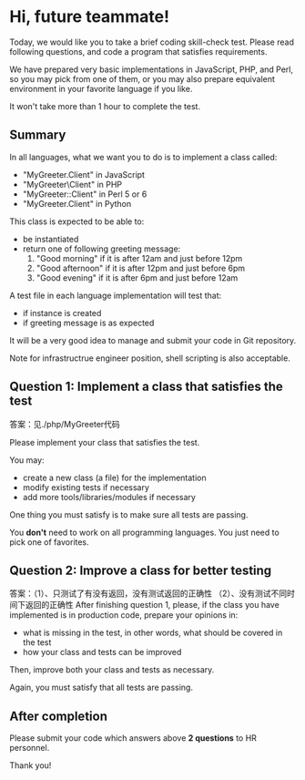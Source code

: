 Hi, future teammate!
====================

Today, we would like you to take a brief coding skill-check test.
Please read following questions, and code a program that satisfies requirements.

We have prepared very basic implementations in JavaScript, PHP, and Perl,
so you may pick from one of them, or you may also prepare equivalent environment in your favorite language if you like.

It won't take more than 1 hour to complete the test.


Summary
-------

In all languages, what we want you to do is to implement a class called:

+ "MyGreeter.Client" in JavaScript
+ "MyGreeter\Client" in PHP
+ "MyGreeter::Client" in Perl 5 or 6
+ "MyGreeter.Client" in Python

This class is expected to be able to:

+ be instantiated
+ return one of following greeting message:
    1. "Good morning" if it is after 12am and just before 12pm
    2. "Good afternoon" if it is after 12pm and just before 6pm
    3. "Good evening" if it is after 6pm and just before 12am

A test file in each language implementation will test that:

+ if instance is created
+ if greeting message is as expected

It will be a very good idea to manage and submit your code in Git repository.

Note for infrastructrue engineer position, shell scripting is also acceptable.


Question 1: Implement a class that satisfies the test
-----------------------------------------------------
答案：见./php/MyGreeter代码

Please implement your class that satisfies the test.

You may:

+ create a new class (a file) for the implementation
+ modify existing tests if necessary
+ add more tools/libraries/modules if necessary

One thing you must satisfy is to make sure all tests are passing.

You **don't** need to work on all programming languages.
You just need to pick one of favorites.


Question 2: Improve a class for better testing
----------------------------------------------
答案：（1）、只测试了有没有返回，没有测试返回的正确性
     （2）、没有测试不同时间下返回的正确性
After finishing question 1, please, if the class you have implemented is in production code, prepare your opinions in:

+ what is missing in the test, in other words, what should be covered in the test
+ how your class and tests can be improved

Then, improve both your class and tests as necessary.

Again, you must satisfy that all tests are passing.


After completion
----------------

Please submit your code which answers above **2 questions** to HR personnel.

Thank you!
